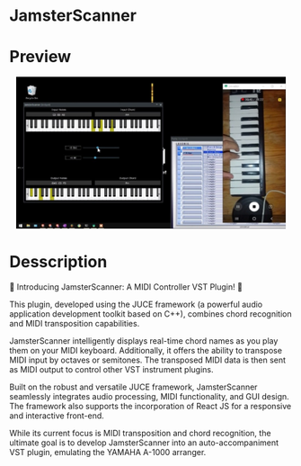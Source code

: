 # JamsterScanner

# Preview

<div align="center">
  <a href="https://dms.licdn.com/playlist/vid/D4E05AQH-188AfTDMig/mp4-720p-30fp-crf28/0/1688694990427?e=1695600000&v=beta&t=wSb4P5vZJQpfFzflJxuU2yWxPsWTqHTVSuhKcVWWa-8">
    <img src="./img/video_thumbnail.jfif" alt="Video Thumbnail" width="480" height="270">
  </a>
</div>

# Desscription
🎹 Introducing JamsterScanner: A MIDI Controller VST Plugin! 🎵

This plugin, developed using the JUCE framework (a powerful audio application development toolkit based on C++), combines chord recognition and MIDI transposition capabilities.

JamsterScanner intelligently displays real-time chord names as you play them on your MIDI keyboard. Additionally, it offers the ability to transpose MIDI input by octaves or semitones. The transposed MIDI data is then sent as MIDI output to control other VST instrument plugins.

Built on the robust and versatile JUCE framework, JamsterScanner seamlessly integrates audio processing, MIDI functionality, and GUI design. The framework also supports the incorporation of React JS for a responsive and interactive front-end.

While its current focus is MIDI transposition and chord recognition, the ultimate goal is to develop JamsterScanner into an auto-accompaniment VST plugin, emulating the YAMAHA A-1000 arranger.
